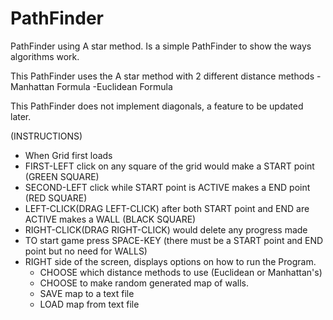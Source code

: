 # PathFinder #
PathFinder using A star method. 
Is a simple PathFinder to show the ways algorithms work.

This PathFinder uses the A star method with 2 different distance methods
-Manhattan Formula
-Euclidean Formula

This PathFinder does not implement diagonals, a feature to be updated later.


(INSTRUCTIONS)
 * When Grid first loads
 * FIRST-LEFT click on any square of the grid would make a START point (GREEN SQUARE)
 * SECOND-LEFT click while START point is ACTIVE makes a END point (RED SQUARE)
 * LEFT-CLICK(DRAG LEFT-CLICK) after both START point and END are ACTIVE makes a WALL (BLACK SQUARE)
 * RIGHT-CLICK(DRAG RIGHT-CLICK) would delete any progress made
 * TO start game press SPACE-KEY (there must be a START point and END point but no need for WALLS)
 * RIGHT side of the screen, displays options on how to run the Program.
    * CHOOSE which distance methods to use (Euclidean or Manhattan's)
    * CHOOSE to make random generated map of walls.
    * SAVE map to a text file 
    * LOAD map from text file
    

